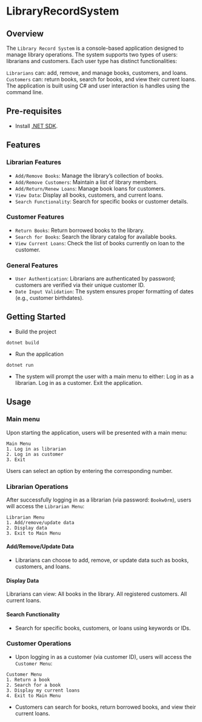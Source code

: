 # LibraryRecordSystem

## Overview

The `Library Record System` is a console-based application designed to manage library operations. The system supports two types of users: librarians and customers. Each user type has distinct functionalities:

`Librarians` can: add, remove, and manage books, customers, and loans.
`Customers` can: return books, search for books, and view their current loans.
The application is built using C# and user interaction is handles using the command line.

## Pre-requisites

- Install [.NET SDK](https://dotnet.microsoft.com/en-us/download).

## Features

### Librarian Features

- `Add/Remove Books`: Manage the library’s collection of books.
- `Add/Remove Customers`: Maintain a list of library members.
- `Add/Return/Renew Loans`: Manage book loans for customers.
- `View Data`: Display all books, customers, and current loans.
- `Search Functionality`: Search for specific books or customer details.

### Customer Features

- `Return Books`: Return borrowed books to the library.
- `Search for Books`: Search the library catalog for available books.
- `View Current Loans`: Check the list of books currently on loan to the customer.

### General Features

- `User Authentication`: Librarians are authenticated by password; customers are verified via their unique customer ID.
- `Date Input Validation`: The system ensures proper formatting of dates (e.g., customer birthdates).

## Getting Started

- Build the project

```
dotnet build
```

- Run the application

```
dotnet run
```

- The system will prompt the user with a main menu to either:
  Log in as a librarian.
  Log in as a customer.
  Exit the application.

## Usage

### Main menu

Upon starting the application, users will be presented with a main menu:

```
Main Menu
1. Log in as librarian
2. Log in as customer
3. Exit
```

Users can select an option by entering the corresponding number.

### Librarian Operations

After successfully logging in as a librarian (via password: `Bookw0rm`), users will access the `Librarian Menu`:

```
Librarian Menu
1. Add/remove/update data
2. Display data
3. Exit to Main Menu
```

#### Add/Remove/Update Data

- Librarians can choose to add, remove, or update data such as books, customers, and loans.

#### Display Data

Librarians can view:
All books in the library.
All registered customers.
All current loans.

#### Search Functionality

- Search for specific books, customers, or loans using keywords or IDs.

### Customer Operations

- Upon logging in as a customer (via customer ID), users will access the `Customer Menu`:

```
Customer Menu
1. Return a book
2. Search for a book
3. Display my current loans
4. Exit to Main Menu
```

- Customers can search for books, return borrowed books, and view their current loans.
